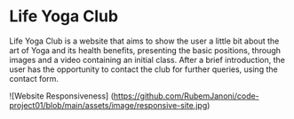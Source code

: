 # Life Yoga Club

Life Yoga Club is a website that aims to show the user a little bit about the art of Yoga and its health benefits, presenting the basic positions, through images and a video containing an initial class. After a brief introduction, the user has the opportunity to contact the club for further queries, using the contact form.

![Website Responsiveness] (https://github.com/RubemJanoni/code-project01/blob/main/assets/image/responsive-site.jpg)
